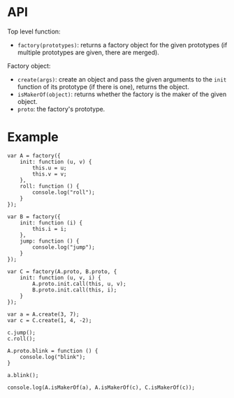 # API

Top level function:
- `factory(prototypes)`: returns a factory object for the given prototypes (if multiple prototypes are given, there are merged).

Factory object:
- `create(args)`: create an object and pass the given arguments to the `init` function of its prototype (if there is one), returns the object.
- `isMakerOf(object)`: returns whether the factory is the maker of the given object.
- `proto`: the factory's prototype.

# Example

```
var A = factory({
	init: function (u, v) {
		this.u = u;
		this.v = v;
	},
	roll: function () {
		console.log("roll");
	}
});

var B = factory({
	init: function (i) {
		this.i = i;
	},
	jump: function () {
		console.log("jump");
	}
});

var C = factory(A.proto, B.proto, {
	init: function (u, v, i) {
		A.proto.init.call(this, u, v);
		B.proto.init.call(this, i);
	}
});

var a = A.create(3, 7);
var c = C.create(1, 4, -2);

c.jump();
c.roll();

A.proto.blink = function () {
	console.log("blink");
}

a.blink();

console.log(A.isMakerOf(a), A.isMakerOf(c), C.isMakerOf(c));
```
